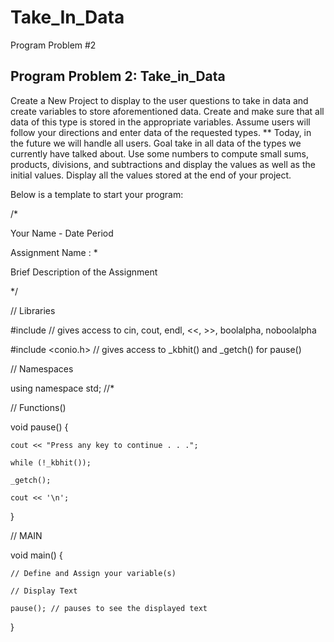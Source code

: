 # Take_In_Data
Program Problem #2

## Program Problem 2: Take_in_Data

Create a New Project to display to the user questions to take in data and create variables to store aforementioned data. Create and make sure that all data of this type is stored in the appropriate variables. Assume users will follow your directions and enter data of the requested types. ** Today, in the future we will handle all users. 
Goal take in all data of the types we currently have talked about. Use some numbers to compute small sums, products, divisions, and subtractions and display the values as well as the initial values. Display all the values stored at the end of your project. 

Below is a template to start your program:

/*

Your Name - Date Period 

Assignment Name : *

Brief Description of the Assignment

*/

// Libraries

#include <iostream> // gives access to cin, cout, endl, <<, >>, boolalpha, noboolalpha
	
#include <conio.h> // gives access to _kbhit() and _getch() for pause()

// Namespaces

using namespace std; //*

// Functions() 

void pause() {

	cout << "Press any key to continue . . .";
	
	while (!_kbhit());
	
	_getch();
	
	cout << '\n';	
	
}

// MAIN

void main() { 

	// Define and Assign your variable(s)

	// Display Text
	
	pause(); // pauses to see the displayed text
	
} 
